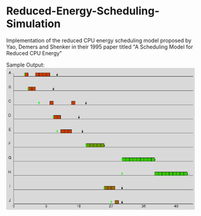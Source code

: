 # Reduced-Energy-Scheduling-Simulation
Implementation of the reduced CPU energy scheduling model proposed by Yao, Demers and Shenker in their 1995 paper titled "A Scheduling Model for Reduced CPU Energy"

Sample Output:
![alt text](https://github.com/andrewi66doe/Reduced-Energy-Scheduling-Simulation/blob/master/sample_output/colorized_schedule.png)
